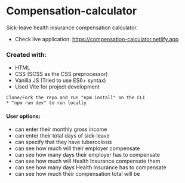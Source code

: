 # Compensation-calculator
Sick-leave health insurance compensation calculator.
* Check live application: https://compensation-calculator.netlify.app

### Created with: 
* HTML
* CSS (SCSS as the CSS preprocessor)
* Vanilla JS (Tried to use ES6+ syntax)
* Used Vite for project development

~~~~
Clone/Fork the repo and run "npm install" on the CLI
* "npm run dev" to run locally
~~~~

#### User options:
* can enter their monthly gross income
* can enter their total days of sick-leave
* can specify that they have tubercolosis
* can see how much will their employer compensate
* can see how many days their employer has to compensate
* can see how much will Health Insurance compensate them
* can see how many days Health Insurance has to compensate
* can see how much their compensation total will be
